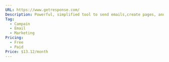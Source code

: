 ```yaml
---
URL: https://www.getresponse.com/
Description: Powerful, simplified tool to send emails,create pages, and automate your marketing.
Tag:
  - Campain
  - Email
  - Marketing
Pricing:
  - Free
  - Paid
Price: $13.12/month
---
```

